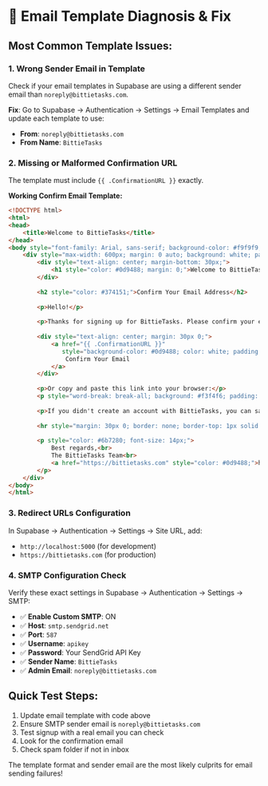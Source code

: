 # 🔧 **Email Template Diagnosis & Fix**

## **Most Common Template Issues:**

### **1. Wrong Sender Email in Template**
Check if your email templates in Supabase are using a different sender email than `noreply@bittietasks.com`.

**Fix**: Go to Supabase → Authentication → Settings → Email Templates and update each template to use:
- **From**: `noreply@bittietasks.com`
- **From Name**: `BittieTasks`

### **2. Missing or Malformed Confirmation URL**
The template must include `{{ .ConfirmationURL }}` exactly.

**Working Confirm Email Template:**
```html
<!DOCTYPE html>
<html>
<head>
    <title>Welcome to BittieTasks</title>
</head>
<body style="font-family: Arial, sans-serif; background-color: #f9f9f9; padding: 20px;">
    <div style="max-width: 600px; margin: 0 auto; background: white; padding: 30px; border-radius: 8px;">
        <div style="text-align: center; margin-bottom: 30px;">
            <h1 style="color: #0d9488; margin: 0;">Welcome to BittieTasks!</h1>
        </div>
        
        <h2 style="color: #374151;">Confirm Your Email Address</h2>
        
        <p>Hello!</p>
        
        <p>Thanks for signing up for BittieTasks. Please confirm your email address by clicking the button below:</p>
        
        <div style="text-align: center; margin: 30px 0;">
            <a href="{{ .ConfirmationURL }}" 
               style="background-color: #0d9488; color: white; padding: 15px 30px; text-decoration: none; border-radius: 6px; font-weight: bold;">
                Confirm Your Email
            </a>
        </div>
        
        <p>Or copy and paste this link into your browser:</p>
        <p style="word-break: break-all; background: #f3f4f6; padding: 10px; border-radius: 4px;">{{ .ConfirmationURL }}</p>
        
        <p>If you didn't create an account with BittieTasks, you can safely ignore this email.</p>
        
        <hr style="margin: 30px 0; border: none; border-top: 1px solid #e5e7eb;">
        
        <p style="color: #6b7280; font-size: 14px;">
            Best regards,<br>
            The BittieTasks Team<br>
            <a href="https://bittietasks.com" style="color: #0d9488;">https://bittietasks.com</a>
        </p>
    </div>
</body>
</html>
```

### **3. Redirect URLs Configuration**
In Supabase → Authentication → Settings → Site URL, add:
- `http://localhost:5000` (for development)
- `https://bittietasks.com` (for production)

### **4. SMTP Configuration Check**
Verify these exact settings in Supabase → Authentication → Settings → SMTP:
- ✅ **Enable Custom SMTP**: ON
- ✅ **Host**: `smtp.sendgrid.net`
- ✅ **Port**: `587`
- ✅ **Username**: `apikey`
- ✅ **Password**: Your SendGrid API Key
- ✅ **Sender Name**: `BittieTasks`
- ✅ **Admin Email**: `noreply@bittietasks.com`

## **Quick Test Steps:**
1. Update email template with code above
2. Ensure SMTP sender email is `noreply@bittietasks.com`
3. Test signup with a real email you can check
4. Look for the confirmation email
5. Check spam folder if not in inbox

The template format and sender email are the most likely culprits for email sending failures!